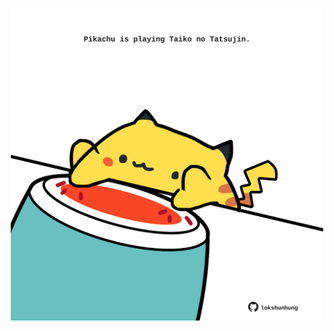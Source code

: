 <!-- built at 24/09/2025, 20:00:34 UTC -->
<p align="center">
  <img width="500" height="500" src="./ReadmeImage.svg">
</p>
